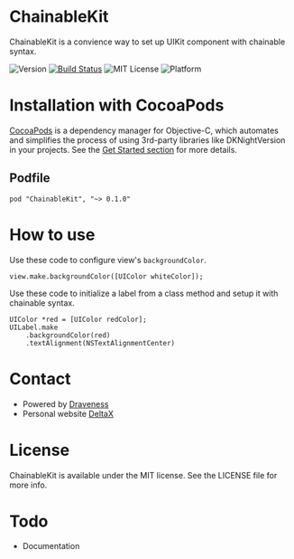 # ChainableKit
ChainableKit is a convience way to set up UIKit component with chainable syntax.

![Version](https://img.shields.io/badge/Pod-%20v0.1.0%20-or.svg)
[![Build Status](https://travis-ci.org/Draveness/ChainableKit.svg?branch=master)](https://travis-ci.org/Draveness/ChainableKit)
![MIT License](https://img.shields.io/github/license/mashape/apistatus.svg)
![Platform](https://img.shields.io/badge/platform-%20iOS%20-lightgrey.svg)

# Installation with CocoaPods

[CocoaPods](https://cocoapods.org/) is a dependency manager for Objective-C, which automates and simplifies the process of using 3rd-party libraries like DKNightVersion in your projects. See the [Get Started section](https://cocoapods.org/#get_started) for more details.

## Podfile

```
pod "ChainableKit", "~> 0.1.0"
```

# How to use

Use these code to configure view's `backgroundColor`.

```objc
view.make.backgroundColor([UIColor whiteColor]);
```

Use these code to initialize a label from a class method and setup it with chainable syntax.

```objc
UIColor *red = [UIColor redColor];
UILabel.make
    .backgroundColor(red)
    .textAlignment(NSTextAlignmentCenter)
```

# Contact

- Powered by [Draveness](http://github.com/draveness)
- Personal website [DeltaX](http://deltax.me)

# License

ChainableKit is available under the MIT license. See the LICENSE file for more info.

# Todo

- Documentation
